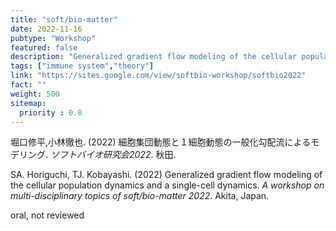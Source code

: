 ```yaml
---
title: "soft/bio-matter"
date: 2022-11-16
pubtype: "Workshop"
featured: false
description: "Generalized gradient flow modeling of the cellular population dynamics and a single-cell dynamics"
tags: ["immune system","theory"]
link: "https://sites.google.com/view/softbio-workshop/softbio2022"
fact: ""
weight: 500
sitemap:
  priority : 0.8
---
```


堀口修平,小林徹也. (2022) 細胞集団動態と１細胞動態の一般化勾配流によるモデリング. _ソフトバイオ研究会2022_. 秋田.

SA. Horiguchi, TJ. Kobayashi. (2022) Generalized gradient flow modeling of the cellular population dynamics and a single-cell dynamics. _A workshop on multi-disciplinary topics of soft/bio-matter 2022_. Akita, Japan.

oral, not reviewed
